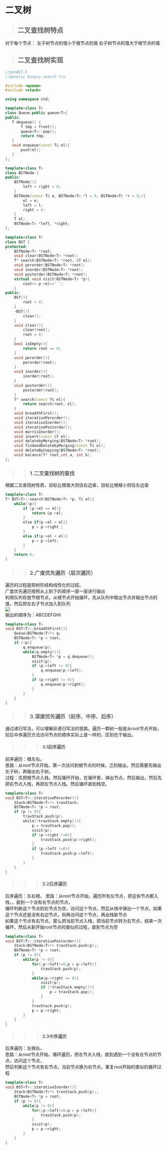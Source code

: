 # 二叉树
> ## 二叉查找树特点
对于每个节点：
左子树节点的值小于根节点的值
右子树节点的值大于根节点的值
> ## 二叉查找树实现
```c++
//genBST.h
//generic binary search tre

#include <queue>
#include <stack>

using namespace std;

template<class T>
class Queue:public queue<T>{
public:
   T dequeue() {
       T tmp = front();
       queue<T>::pop();
       return tmp;
   }
   void enqueue(const T& el){
       push(el);
   }
};

template<class T>
class BSTNode {
public:
    BSTNode(){
        left = right = 0;
    }
    BSTNode(const T& e, BSTNode<T> *l = 0, BSTNode<T> *r = 0;){
        el = e;
        left = l;
        right = r;
    }
    T el;
    BSTNode<T> *left, *right;
};

template<class T>
class BST {
protected:
    BSTNode<T> *root;
    void clear(BSTNode<T> *root);
    T* search(BSTNode<T> *root, &T el);
    void perorder(BSTNode<T> *root);
    void inorder(BSTNode<T> *root);
    void postorder(BSTNode<T> *root);
    virtual void visit(BSTNode<T> *p){
        cout<< p->el<<' ';
    }
public:
    BST(){
        root = 0;
    }
    ~BST(){
        clear();
    }
    void clear(){
        clear(root);
        root = 0;
    }
    bool isEmpty(){
        return root == 0;
    }
    void perorder(){
        perorder(root);
    }
    void inorder(){
        inorder(root);
    }
    void postorder(){
        postorder(root);
    }
    T* search(const T& el){
        return search(root, el);
    }
    void breadthFirst();
    void iterativePerorder();
    void iterativeInorder();
    void iterativePostorder();
    void morrisInorder();
    void insert(const &T el);
    void deletebyMerging(BSTNode<T> *root);
    void findandDeletebyMerging(const T& el);
    void deleteByCopying(BSTNode<T> *root);
    void balance(T* root,int a, int b);
};
```
>> ### 1.二叉查找树的查找
根据二叉查找树性质，目标比根值大则往右边查，目标比根植小则往左边查
```c++
template<class T>
T* BST<T>::search(BSTNode<T> *p, T& el){
    while(!p){
        if (p->el == el){
            return &p->el;
        }
        else if(p->el < el){
            p = p->right ;
        }
        else if(p->el < el){
            p = p->left;
        }
    }
    return 0;
}
```

>> ### 2.广度优先遍历（层次遍历）
遍历的过程是把树形结构线性化的过程。<br>
广度优先遍历按照从上到下的顺序一层一层进行输出<br>
利用队列存放节根节点，从根节点开始循环，先从队列中取出节点并输出节点的值，然后把左右子节点加入到队列<br>
![][1]<br>
输出的顺序为：ABCDEFGHI
```c++
template<class T>
void BST<T>::breadthFirst(){
    Queue<BSTNode<T>*> q;
    BSTNode<T> *p = root;
    if (!p){
        q.enqueue(p);
        while(q.empty()){
            BSTNode<T> *p = q.dequeue();
            visit(p);
            if (p->left != 0){
                q.enqueue(p->left);
            }
            if (p->right != 0){
                q.enqueue(p->right);
            }
        }
    }
}
```
>> ### 3.深度优先遍历（前序、中序、后序）
通过递归写法，可以理解非递归写法的思路。遍历一颗树一般是从root节点开始，前后中序遍历方法访问节点的顺序实际上是一样的，区别在于输出。
>>> #### 3.1前序遍历
前序遍历：根左右。<br>
思路：从root节点开始，第一次访问到根节点的时候，立刻输出，然后需要先输出左子树，再输出右子树。<br>
过程：先把根节点入栈，然后循环开始，在循环里，弹出节点，然后输出，然后先把右节点入栈，再把左节点入栈。然后循环直到栈空。<br>
```c++
template<class T>
void BST<T>::iterativePerorder(){
    Stack<BSTNode<T>*> travStack;
    BSTNode<T> *p = root;
    if (p != 0){
        travStack.push(p);
        while(!travStack.empty()){
            p = travStack.pop();
            visit(p);
            if (p->right !=0){
                travStack.push(p->right);
            }
            if (p->left !=0){
                travStack.push(p->left);
            }
        }
    }
}
```
>>> #### 3.2后序遍历
后序遍历：左右根。
思路：从root节点开始，遍历所有左节点，把这些节点都入栈，，直到一个没有左节点的节点，<br>
循环判断这个节点的右节点为空，访问这个节点，然后从栈中弹出一个节点，如果这个节点还是没有右边节点，则再访问这个节点，再出栈新节点<br>
如果这个节点有右节点，那么把当前节点入栈，把当前节点转为右节点，结束一次循环，然后从新开始root节点的类似的过程，直到节点为空
```c++
template<class T>
void BST<T>::iterativePostorder(){
    Stack<BSTNode<T>*> travStack.push(p);;
    BSTNode<T> *p = root;
    if (p != 0){
        while(p != 0){
            for(;p->left!=0;p = p->left){
                travStack.push(p);
            }
            while(p->right == 0){
                visit(p);
                if (!travStack.empty()){
                    p = travStack.pop();
                }
            }
            travStack.push(p);
            p = p->right;
        }
    }
}
```
>>> #### 3.3中序遍历
后序遍历：左根右。<br>
思路：从root节点开始，循环遍历，把左节点入栈，直到遇到一个没有左节点的节点，访问这个节点，<br>
然后判断这个节点有右节点，当前节点换为右节点，重复root开始的类似的循环过程
```c++
template<class T>
void BST<T>::iterativeInorder(){
    Stack<BSTNode<T>*> travStack.push(p);;
    BSTNode<T> *p = root;
    if (p != 0){
        while(p != 0){
            for(;p->left!=0;p = p->left){
                travStack.push(p);
            }
            visit(p);
            p = p->right;
        }
    }
}
```









[1]: ../images/binary_tree.png
